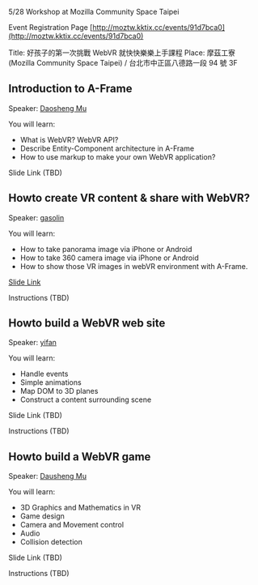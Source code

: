 5/28 Workshop at Mozilla Community Space Taipei

Event Registration Page [http://moztw.kktix.cc/events/91d7bca0](http://moztw.kktix.cc/events/91d7bca0)

Title: 好孩子的第一次挑戰 WebVR 就快快樂樂上手課程
Place: 摩茲工寮 (Mozilla Community Space Taipei) / 台北市中正區八德路一段 94 號 3F

## Introduction to A-Frame

Speaker: [Daosheng Mu](https://github.com/daoshengmu/)

You will learn:

* What is WebVR? WebVR API?
* Describe Entity-Component architecture in A-Frame
* How to use markup to make your own WebVR application?

Slide Link (TBD)

## Howto create VR content & share with WebVR?

Speaker: [gasolin](https://github.com/gasolin/)

You will learn:

* How to take panorama image via iPhone or Android
* How to take 360 camera image via iPhone or Android
* How to show those VR images in webVR environment with A-Frame.

[Slide Link](https://docs.google.com/presentation/d/1qbHbSgkAA0byhkWtJh9-KxyLkvYDLzVdTD2UTFn4hww/edit?usp=sharing)

Instructions (TBD)

## Howto build a WebVR web site

Speaker: [yifan](https://github.com/beegeeben/)

You will learn:

* Handle events
* Simple animations
* Map DOM to 3D planes
* Construct a content surrounding scene

Slide Link (TBD)

Instructions (TBD)

## Howto build a WebVR game

Speaker: [Dausheng Mu](https://github.com/daoshengmu/)

You will learn:

* 3D Graphics and Mathematics in VR
* Game design
* Camera and Movement control
* Audio
* Collision detection

Slide Link (TBD)

Instructions (TBD)
